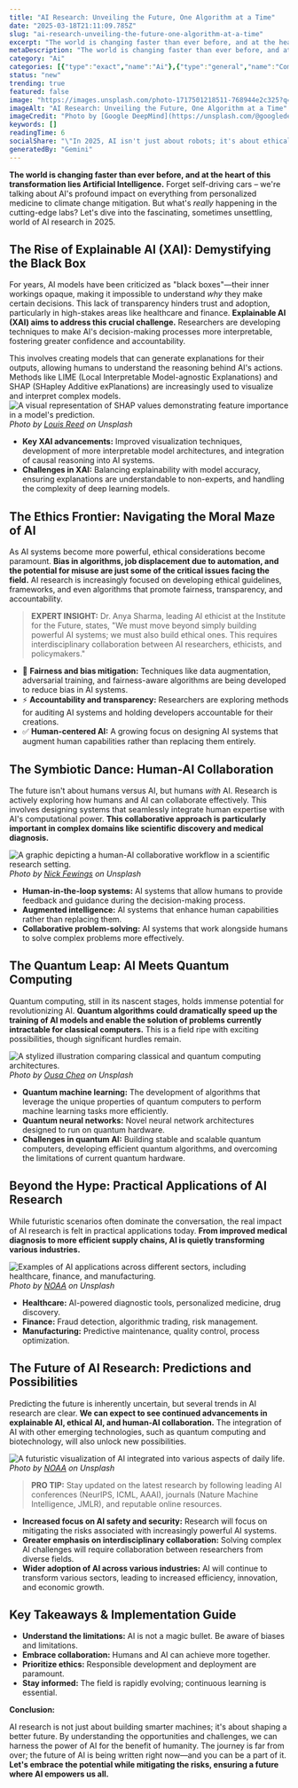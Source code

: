 ```yaml
---
title: "AI Research: Unveiling the Future, One Algorithm at a Time"
date: "2025-03-18T21:11:09.785Z"
slug: "ai-research-unveiling-the-future-one-algorithm-at-a-time"
excerpt: "The world is changing faster than ever before, and at the heart of this transformation lies Artificial Intelligence.  Forget self-driving cars – we're talking about AI's profound impact on everything from personalized medicine to climate change mitigation.  But what's really happening in the cutting-edge labs? Let's dive into the fascinating, sometimes unsettling, world of AI research in 2025."
metaDescription: "The world is changing faster than ever before, and at the heart of this transformation lies Artificial Intelligence.  Forget self-driving cars – we're talk..."
category: "Ai"
categories: [{"type":"exact","name":"Ai"},{"type":"general","name":"Computer Science"},{"type":"medium","name":"Machine Learning"},{"type":"specific","name":"Deep Learning"},{"type":"niche","name":"Transformer Networks"}]
status: "new"
trending: true
featured: false
image: "https://images.unsplash.com/photo-1717501218511-768944e2c325?q=85&w=1200&fit=max&fm=webp&auto=compress"
imageAlt: "AI Research: Unveiling the Future, One Algorithm at a Time"
imageCredit: "Photo by [Google DeepMind](https://unsplash.com/@googledeepmind) on Unsplash"
keywords: []
readingTime: 6
socialShare: "\"In 2025, AI isn't just about robots; it's about ethical algorithms, human-AI collaboration, and a future where technology empowers, not replaces, us.\""
generatedBy: "Gemini"
---
```




**The world is changing faster than ever before, and at the heart of this transformation lies Artificial Intelligence.**  Forget self-driving cars – we're talking about AI's profound impact on everything from personalized medicine to climate change mitigation.  But what's *really* happening in the cutting-edge labs? Let's dive into the fascinating, sometimes unsettling, world of AI research in 2025.

## The Rise of Explainable AI (XAI): Demystifying the Black Box

For years, AI models have been criticized as "black boxes"—their inner workings opaque, making it impossible to understand *why* they make certain decisions. This lack of transparency hinders trust and adoption, particularly in high-stakes areas like healthcare and finance.  **Explainable AI (XAI) aims to address this crucial challenge.**  Researchers are developing techniques to make AI's decision-making processes more interpretable, fostering greater confidence and accountability.

This involves creating models that can generate explanations for their outputs, allowing humans to understand the reasoning behind AI's actions.  Methods like LIME (Local Interpretable Model-agnostic Explanations) and SHAP (SHapley Additive exPlanations) are increasingly used to visualize and interpret complex models.  ![A visual representation of SHAP values demonstrating feature importance in a model's prediction.](https://images.unsplash.com/photo-1532187863486-abf9dbad1b69?q=85&w=1200&fit=max&fm=webp&auto=compress)
*Photo by [Louis Reed](https://unsplash.com/@_louisreed) on Unsplash*

*   **Key XAI advancements:**  Improved visualization techniques, development of more interpretable model architectures, and integration of causal reasoning into AI systems.
*   **Challenges in XAI:** Balancing explainability with model accuracy, ensuring explanations are understandable to non-experts, and handling the complexity of deep learning models.

## The Ethics Frontier: Navigating the Moral Maze of AI

As AI systems become more powerful, ethical considerations become paramount.  **Bias in algorithms, job displacement due to automation, and the potential for misuse are just some of the critical issues facing the field.**  AI research is increasingly focused on developing ethical guidelines, frameworks, and even algorithms that promote fairness, transparency, and accountability.

> **EXPERT INSIGHT:**  Dr. Anya Sharma, leading AI ethicist at the Institute for the Future, states, "We must move beyond simply building powerful AI systems; we must also build ethical ones. This requires interdisciplinary collaboration between AI researchers, ethicists, and policymakers."

*   🔑 **Fairness and bias mitigation:** Techniques like data augmentation, adversarial training, and fairness-aware algorithms are being developed to reduce bias in AI systems.
*   ⚡ **Accountability and transparency:**  Researchers are exploring methods for auditing AI systems and holding developers accountable for their creations.
*   ✅ **Human-centered AI:**  A growing focus on designing AI systems that augment human capabilities rather than replacing them entirely.

## The Symbiotic Dance: Human-AI Collaboration

The future isn't about humans versus AI, but humans *with* AI.  Research is actively exploring how humans and AI can collaborate effectively. This involves designing systems that seamlessly integrate human expertise with AI's computational power.  **This collaborative approach is particularly important in complex domains like scientific discovery and medical diagnosis.**

![A graphic depicting a human-AI collaborative workflow in a scientific research setting.](https://images.unsplash.com/photo-1595450547833-95af46d7c43a?q=85&w=1200&fit=max&fm=webp&auto=compress)
*Photo by [Nick Fewings](https://unsplash.com/@jannerboy62) on Unsplash*

*   **Human-in-the-loop systems:**  AI systems that allow humans to provide feedback and guidance during the decision-making process.
*   **Augmented intelligence:**  AI systems that enhance human capabilities rather than replacing them.
*   **Collaborative problem-solving:**  AI systems that work alongside humans to solve complex problems more effectively.

## The Quantum Leap: AI Meets Quantum Computing

Quantum computing, still in its nascent stages, holds immense potential for revolutionizing AI.  **Quantum algorithms could dramatically speed up the training of AI models and enable the solution of problems currently intractable for classical computers.** This is a field ripe with exciting possibilities, though significant hurdles remain.

![A stylized illustration comparing classical and quantum computing architectures.](https://images.unsplash.com/photo-1518152006812-edab29b069ac?q=85&w=1200&fit=max&fm=webp&auto=compress)
*Photo by [Ousa Chea](https://unsplash.com/@cheaousa) on Unsplash*

*   **Quantum machine learning:** The development of algorithms that leverage the unique properties of quantum computers to perform machine learning tasks more efficiently.
*   **Quantum neural networks:**  Novel neural network architectures designed to run on quantum hardware.
*   **Challenges in quantum AI:**  Building stable and scalable quantum computers, developing efficient quantum algorithms, and overcoming the limitations of current quantum hardware.

## Beyond the Hype: Practical Applications of AI Research

While futuristic scenarios often dominate the conversation, the real impact of AI research is felt in practical applications today.  **From improved medical diagnosis to more efficient supply chains, AI is quietly transforming various industries.**

![Examples of AI applications across different sectors, including healthcare, finance, and manufacturing.](https://images.unsplash.com/photo-1561481006-40fb19b8ecf6?q=85&w=1200&fit=max&fm=webp&auto=compress)
*Photo by [NOAA](https://unsplash.com/@noaa) on Unsplash*

*   **Healthcare:** AI-powered diagnostic tools, personalized medicine, drug discovery.
*   **Finance:** Fraud detection, algorithmic trading, risk management.
*   **Manufacturing:** Predictive maintenance, quality control, process optimization.

## The Future of AI Research: Predictions and Possibilities

Predicting the future is inherently uncertain, but several trends in AI research are clear.  **We can expect to see continued advancements in explainable AI, ethical AI, and human-AI collaboration.**  The integration of AI with other emerging technologies, such as quantum computing and biotechnology, will also unlock new possibilities.

![A futuristic visualization of AI integrated into various aspects of daily life.](https://images.unsplash.com/photo-1561622539-dffbfc2008fd?q=85&w=1200&fit=max&fm=webp&auto=compress)
*Photo by [NOAA](https://unsplash.com/@noaa) on Unsplash*

> **PRO TIP:**  Stay updated on the latest research by following leading AI conferences (NeurIPS, ICML, AAAI), journals (Nature Machine Intelligence, JMLR), and reputable online resources.

*   **Increased focus on AI safety and security:**  Research will focus on mitigating the risks associated with increasingly powerful AI systems.
*   **Greater emphasis on interdisciplinary collaboration:**  Solving complex AI challenges will require collaboration between researchers from diverse fields.
*   **Wider adoption of AI across various industries:**  AI will continue to transform various sectors, leading to increased efficiency, innovation, and economic growth.

## Key Takeaways & Implementation Guide

* **Understand the limitations:** AI is not a magic bullet.  Be aware of biases and limitations.
* **Embrace collaboration:** Humans and AI can achieve more together.
* **Prioritize ethics:** Responsible development and deployment are paramount.
* **Stay informed:**  The field is rapidly evolving; continuous learning is essential.

**Conclusion:**

AI research is not just about building smarter machines; it's about shaping a better future.  By understanding the opportunities and challenges, we can harness the power of AI for the benefit of humanity.  The journey is far from over; the future of AI is being written right now—and you can be a part of it.  **Let's embrace the potential while mitigating the risks, ensuring a future where AI empowers us all.**



<div class="reading-progress-container">
  <div id="reading-progress" class="reading-progress"></div>
</div>
